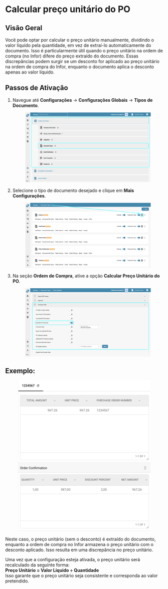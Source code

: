 # Calcular preço unitário do PO

## **Visão Geral**

Você pode optar por calcular o preço unitário manualmente, dividindo o valor líquido pela quantidade, em vez de extraí-lo automaticamente do documento. Isso é particularmente útil quando o preço unitário na ordem de compra (no Infor) difere do preço extraído do documento. Essas discrepâncias podem surgir se um desconto for aplicado ao preço unitário na ordem de compra do Infor, enquanto o documento aplica o desconto apenas ao valor líquido.

## **Passos de Ativação**

1.  Navegue até **Configurações** -> **Configurações Globais** -> **Tipos de Documento**.

    <figure><img src="../../../../../../.gitbook/assets/Calculate_PO_unit_price_1.png" alt=""><figcaption></figcaption></figure>
2.  Selecione o tipo de documento desejado e clique em **Mais Configurações**.

    <figure><img src="../../../../../../.gitbook/assets/Calculate_PO_unit_price_2.png" alt=""><figcaption></figcaption></figure>
3.  Na seção **Ordem de Compra**, ative a opção **Calcular Preço Unitário do PO**.

    <figure><img src="../../../../../../.gitbook/assets/Calculate_PO_unit_price_3.png" alt=""><figcaption></figcaption></figure>

## Exemplo:

<figure><img src="../../../../../../.gitbook/assets/Calculate_PO_unit_price_4.png" alt="" width="563"><figcaption></figcaption></figure>

Neste caso, o preço unitário (sem o desconto) é extraído do documento, enquanto a ordem de compra no Infor armazena o preço unitário com o desconto aplicado. Isso resulta em uma discrepância no preço unitário.

Uma vez que a configuração esteja ativada, o preço unitário será recalculado da seguinte forma:\
**Preço Unitário = Valor Líquido ÷ Quantidade**\
Isso garante que o preço unitário seja consistente e corresponda ao valor pretendido.
